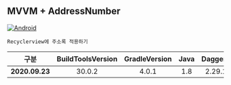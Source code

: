 ## MVVM + AddressNumber
[![Android](https://img.shields.io/badge/Android-Java-green?style=flat-square)](https://developer.android.com/index.html)

````
Recyclerview에 주소록 적용하기
````

| <center>구분</center> | <center>BuildToolsVersion</center> | <center>GradleVersion</center> | <center>Java</center> | <center>Dagger2</center> | <center>ViewModel</center> |
|:--------:|:--------:|:--------:|:--------:|:--------:|:--------:|
| **2020.09.23** | <center> 30.0.2 </center> | <center> 4.0.1 </center> | <center>1.8<center> | <center>2.29.1<center> | <center>2.2.0<center> |
